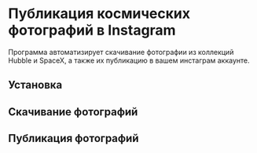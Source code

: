 # Публикация космических фотографий в Instagram

Программа автоматизирует скачивание фотографии из коллекций Hubble и SpaceX, а также их публикацию в вашем инcтаграм аккаунте.

## Установка

## Скачивание фотографий

## Публикация фотографий
